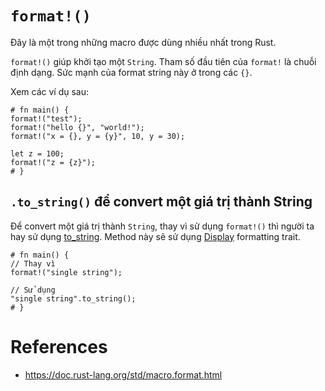 # `format!()`

Đây là một trong những macro được dùng nhiều nhất trong Rust.

`format!()` giúp khởi tạo một `String`. Tham số đầu tiên của `format!` là chuỗi định dạng. 
Sức mạnh của format string này ở trong các `{}`.

Xem các ví dụ sau:

```rust,editable
# fn main() {
format!("test");
format!("hello {}", "world!");
format!("x = {}, y = {y}", 10, y = 30);

let z = 100;
format!("z = {z}");
# }
```

## `.to_string()` để convert một giá trị thành String

Để convert một giá trị thành `String`, thay vì sử dụng `format!()` thì người ta hay sử dụng 
[to_string](https://doc.rust-lang.org/std/string/trait.ToString.html). 
Method này sẽ sử dụng [Display](https://doc.rust-lang.org/std/fmt/trait.Display.html) formatting trait.

```rust,editable
# fn main() {
// Thay vì
format!("single string");

// Sử dụng
"single string".to_string();
# }
```

# References

- https://doc.rust-lang.org/std/macro.format.html

